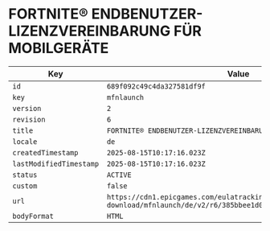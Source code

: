 # FORTNITE® ENDBENUTZER-LIZENZVEREINBARUNG FÜR MOBILGERÄTE

| Key | Value |
| --- | ----- |
| `id` | `689f092c49c4da327581df9f` |
| `key` | `mfnlaunch` |
| `version` | `2` |
| `revision` | `6` |
| `title` | `FORTNITE® ENDBENUTZER-LIZENZVEREINBARUNG FÜR MOBILGERÄTE` |
| `locale` | `de` |
| `createdTimestamp` | `2025-08-15T10:17:16.023Z` |
| `lastModifiedTimestamp` | `2025-08-15T10:17:16.023Z` |
| `status` | `ACTIVE` |
| `custom` | `false` |
| `url` | `https://cdn1.epicgames.com/eulatracking-download/mfnlaunch/de/v2/r6/385bbee1d0caf4e4c09af7933f5721ce.pdf` |
| `bodyFormat` | `HTML` |
